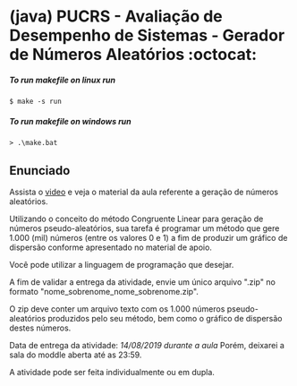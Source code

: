 # (java) PUCRS - Avaliação de Desempenho de Sistemas - Gerador de Números Aleatórios :octocat:

##### To run makefile on linux run
    
    $ make -s run

##### To run makefile on windows run
    
    > .\make.bat

## Enunciado

Assista o [video](https://www.dropbox.com/s/hus48qe9gkej8xk/Gera%C3%A7%C3%A3o%20de%20n%C3%BAmeros%20pseudo-aleat%C3%B3rios.mp4?dl=0) e veja o material da aula referente a geração de números aleatórios.

Utilizando o conceito do método Congruente Linear para geração de números pseudo-aleatórios, sua tarefa é programar um método que gere 1.000 (mil) números (entre os valores 0 e 1) a fim de produzir um gráfico de dispersão conforme apresentado no material de apoio.

Você pode utilizar a linguagem de programação que desejar.

A fim de validar a entrega da atividade, envie um único arquivo ".zip" no formato "nome_sobrenome_nome_sobrenome.zip".

O zip deve conter um arquivo texto com os 1.000 números pseudo-aleatórios produzidos pelo seu método, bem como o gráfico de dispersão destes números.

Data de entrega da atividade: *14/08/2019 durante a aula* Porém, deixarei a sala do moddle aberta até as 23:59.

A atividade pode ser feita individualmente ou em dupla.